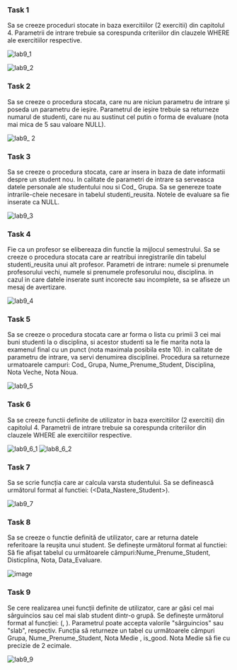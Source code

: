 ### Task 1
Sa se creeze proceduri stocate in baza exercitiilor (2 exercitii) din capitolul 4. Parametrii de
intrare trebuie sa corespunda criteriilor din clauzele WHERE ale exercitiilor respective.

![lab9_1](https://user-images.githubusercontent.com/43314952/50061514-d10e8000-01a9-11e9-987c-c079c43b4f52.PNG)

![lab9_2](https://user-images.githubusercontent.com/43314952/50061529-f26f6c00-01a9-11e9-8904-2f8dce522fc2.PNG)

### Task 2
Sa se creeze o procedura stocata, care nu are niciun parametru de intrare și poseda un
parametru de ieșire. Parametrul de ieșire trebuie sa returneze numarul de studenti, care nu au
sustinut cel putin o forma de evaluare (nota mai mica de 5 sau valoare NULL).

![lab9_ 2](https://user-images.githubusercontent.com/43314952/50061558-33678080-01aa-11e9-8fbe-c09a677abe14.PNG)

### Task 3
Sa se creeze o procedura stocata, care ar insera in baza de date informatii despre un student
nou. In calitate de parametri de intrare sa serveasca datele personale ale studentului nou si
Cod_ Grupa. Sa se genereze toate intrarile-cheie necesare in tabelul studenti_reusita. Notele
de evaluare sa fie inserate ca NULL.

![lab9_3](https://user-images.githubusercontent.com/43314952/50061630-d7512c00-01aa-11e9-9343-cd1b17ffb6d7.PNG)

### Task 4
Fie ca un profesor se elibereaza din functie la mijlocul semestrului. Sa se creeze o procedura
stocata care ar reatribui inregistrarile din tabelul studenti_reusita unui alt profesor. Parametri
de intrare: numele si prenumele profesorului vechi, numele si prenumele profesorului nou,
disciplina. in cazul in care datele inserate sunt incorecte sau incomplete, sa se afiseze un
mesaj de avertizare.

![lab9_4](https://user-images.githubusercontent.com/43314952/50061657-0a93bb00-01ab-11e9-8c23-189df2e49b8e.PNG)

### Task 5
Sa se creeze o procedura stocata care ar forma o lista cu primii 3 cei mai buni studenti la o
disciplina, si acestor studenti sa le fie marita nota la examenul final cu un punct (nota
maximala posibila este 10). in calitate de parametru de intrare, va servi denumirea disciplinei.
Procedura sa returneze urmatoarele campuri: Cod_ Grupa, Nume_Prenume_Student,
Disciplina, Nota Veche, Nota Noua.

![lab9_5](https://user-images.githubusercontent.com/43314952/50061668-24350280-01ab-11e9-9d23-7ea2263c5c88.PNG)

### Task 6
Sa se creeze functii definite de utilizator in baza exercitiilor (2 exercitii) din capitolul 4.
Parametrii de intrare trebuie sa corespunda criteriilor din clauzele WHERE ale exercitiilor
respective.

![lab9_6_1](https://user-images.githubusercontent.com/43314952/50061685-3adb5980-01ab-11e9-8c97-026360cfde05.PNG)
![lab8_6_2](https://user-images.githubusercontent.com/43314952/50061693-47f84880-01ab-11e9-8a65-7265c3ed383f.PNG)

### Task 7
Sa se scrie funcția care ar calcula varsta studentului. Sa se definească următorul format al functiei:
<nume functie>(<Data_Nastere_Student>).

![lab9_7](https://user-images.githubusercontent.com/43314952/50061709-5cd4dc00-01ab-11e9-98ea-a4cbe143b93d.PNG)

### Task 8
Sa se creeze o functie definită de utilizator, care ar returna datele referitoare la reușita unui student. Se definește următorul format al functiei:
Să fie afișat tabelul cu următoarele câmpuri:Nume_Prenume_Student, Disticplina, Nota, Data_Evaluare.

![image](https://user-images.githubusercontent.com/43314952/50061729-82fa7c00-01ab-11e9-8431-9ecc37ed89a3.png)

### Task 9
Se cere realizarea unei funcții definite de utilizator, care ar găsi cel mai sârguincios sau cel mai slab student dintr-o grupă. Se definește următorul format al funcției: (, ). Parametrul poate accepta valorile "sârguincios" sau "slab", respectiv. Funcția să returneze un tabel cu următoarele câmpuri Grupa, Nume_Prenume_Student, Nota Medie , is_good. Nota Medie să fie cu precizie de 2 ecimale.

![lab9_9](https://user-images.githubusercontent.com/43314952/50061767-b2a98400-01ab-11e9-8362-33f1ac20f47b.PNG)
